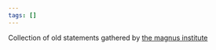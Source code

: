 ```yaml
---
tags: []
---
```

   
Collection of old statements gathered by [the magnus institute](../Organizations/the%20magnus%20institute.md)
